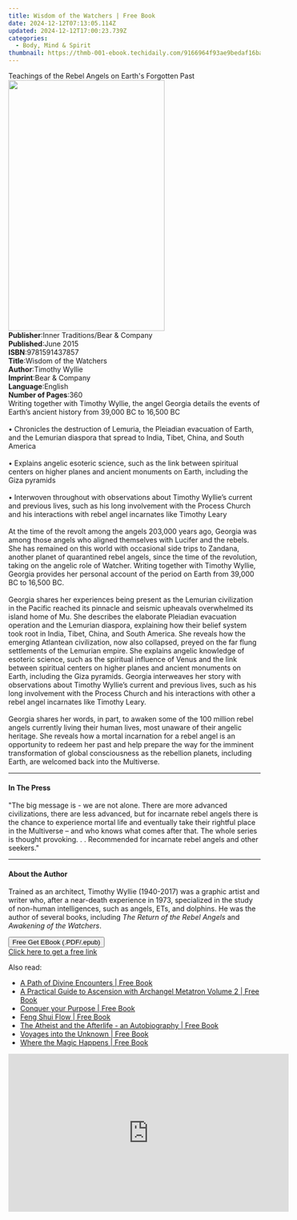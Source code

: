 ```yaml
---
title: Wisdom of the Watchers | Free Book
date: 2024-12-12T07:13:05.114Z
updated: 2024-12-12T17:00:23.739Z
categories:
  - Body, Mind & Spirit
thumbnail: https://thmb-001-ebook.techidaily.com/9166964f93ae9bedaf16ba43d3670baedcb786682fa156eec13db3d8b9379649.jpg
---
```

<main id="book-container">
  <div class="flex flex-col">
    <div class="book-brief flex-1 py-6 px-4 sm:p-6 md:py-10 md:px-8">
      <!-- brief-->
      <div class="book-brief-main">
        Teachings of the Rebel Angels on Earth's Forgotten Past
      </div>
    </div>
    <div
      class="book-meta-info flex-1 grid gap-4 col-start-1 col-end-3 row-start-1 sm:mb-6 sm:grid-cols-4 lg:gap-6 lg:col-start-2 lg:row-end-6 lg:row-span-6 lg:mb-0"
    >
      <div
        class="book-meta-info-left place-content-center mt-4 p-4 text-sm leading-6 col-start-2 col-span-2 dark:text-slate-400"
      >
        <img
          class="w-full h-500 object-cover rounded-lg sm:h-255 sm:col-span-2 lg:col-span-full"
          src="https://img-001-ebook.techidaily.com/a454e03ad088d214500e71f01df12337e68738c280a9f60c8a4564c52fd19812.jpg"
          alt=""
          width="312"
          height="500"
        />
      </div>
      <div
        class="book-meta-info-right mt-2 col-start-1 row-start-2 col-span-3 self-center"
      >
        <!-- meta data  -->
        <div class="flex flex-col px-4 md:px-8">
          <div class="flex-1">
            <strong>Publisher</strong>:<span class="px-2"
              >Inner Traditions/Bear &amp; Company</span
            >
          </div>
          <div class="flex-1">
            <strong>Published</strong>:<span class="px-2">June 2015</span>
          </div>
          <div class="flex-1">
            <strong>ISBN</strong>:<span class="px-2">9781591437857</span>
          </div>
          <div class="flex-1">
            <strong>Title</strong>:<span class="px-2"
              >Wisdom of the Watchers</span
            >
          </div>
          <div class="flex-1">
            <strong>Author</strong>:<span class="px-2">Timothy Wyllie</span>
          </div>
          <div class="flex-1">
            <strong>Imprint</strong>:<span class="px-2"
              >Bear &amp; Company</span
            >
          </div>
          <div class="flex-1">
            <strong>Language</strong>:<span class="px-2">English</span>
          </div>
          <div class="flex-1">
            <strong>Number of Pages</strong>:<span class="px-2">360</span>
          </div>
        </div>
      </div>
    </div>
    <div class="book-description flex-1 py-6 px-4 sm:p-6 md:py-10 md:px-8">
      <div class="book-description-main">
        <div accordion-content="" id="description">
          Writing together with Timothy Wyllie, the angel Georgia details the
          events of Earth’s ancient history from 39,000 BC to 16,500 BC <br />
          <br />• Chronicles the destruction of Lemuria, the Pleiadian
          evacuation of Earth, and the Lemurian diaspora that spread to India,
          Tibet, China, and South America <br />
          <br />• Explains angelic esoteric science, such as the link between
          spiritual centers on higher planes and ancient monuments on Earth,
          including the Giza pyramids <br />
          <br />• Interwoven throughout with observations about Timothy Wyllie’s
          current and previous lives, such as his long involvement with the
          Process Church and his interactions with rebel angel incarnates like
          Timothy Leary <br />
          <br />At the time of the revolt among the angels 203,000 years ago,
          Georgia was among those angels who aligned themselves with Lucifer and
          the rebels. She has remained on this world with occasional side trips
          to Zandana, another planet of quarantined rebel angels, since the time
          of the revolution, taking on the angelic role of Watcher. Writing
          together with Timothy Wyllie, Georgia provides her personal account of
          the period on Earth from 39,000 BC to 16,500 BC. <br />
          <br />Georgia shares her experiences being present as the Lemurian
          civilization in the Pacific reached its pinnacle and seismic upheavals
          overwhelmed its island home of Mu. She describes the elaborate
          Pleiadian evacuation operation and the Lemurian diaspora, explaining
          how their belief system took root in India, Tibet, China, and South
          America. She reveals how the emerging Atlantean civilization, now also
          collapsed, preyed on the far flung settlements of the Lemurian empire.
          She explains angelic knowledge of esoteric science, such as the
          spiritual influence of Venus and the link between spiritual centers on
          higher planes and ancient monuments on Earth, including the Giza
          pyramids. Georgia interweaves her story with observations about
          Timothy Wyllie’s current and previous lives, such as his long
          involvement with the Process Church and his interactions with other a
          rebel angel incarnates like Timothy Leary. <br />
          <br />Georgia shares her words, in part, to awaken some of the 100
          million rebel angels currently living their human lives, most unaware
          of their angelic heritage. She reveals how a mortal incarnation for a
          rebel angel is an opportunity to redeem her past and help prepare the
          way for the imminent transformation of global consciousness as the
          rebellion planets, including Earth, are welcomed back into the
          Multiverse.
        </div>
        <div class="accordion-fader"></div>
      </div>
    </div>
    <div class="book-excerpts flex-1 py-6 px-4 sm:p-6 md:py-10 md:px-8">
      <!-- excerpts-->
      <div class="book-excerpts-main">
        <hr />
        <h4 class="placeholder placeholder-heading">
          <span>In The Press</span>
        </h4>
        <p>
          "The big message is - we are not alone. There are more advanced
          civilizations, there are less advanced, but for incarnate rebel angels
          there is the chance to experience mortal life and eventually take
          their rightful place in the Multiverse – and who knows what comes
          after that. The whole series is thought provoking. . . Recommended for
          incarnate rebel angels and other seekers."
        </p>
      </div>
    </div>
    <div class="book-about-author flex-1 py-6 px-4 sm:p-6 md:py-10 md:px-8">
      <!-- about author-->
      <div class="book-main-author-main">
        <hr />
        <h4 class="placeholder placeholder-heading">
          <span>About the Author</span>
        </h4>
        <p>
          Trained as an architect, Timothy Wyllie (1940-2017) was a graphic
          artist and writer who, after a near-death experience in 1973,
          specialized in the study of non-human intelligences, such as angels,
          ETs, and dolphins. He was the author of several books, including
          <i>The Return of the Rebel Angels</i> and
          <i>Awakening of the Watchers</i>.
        </p>
      </div>
    </div>
    <div class="book-free-get flex-1 py-6 px-4 sm:p-6 md:py-10 md:px-8">
      <button
        id="btn-free-get"
        class="bg-blue-500 hover:bg-blue-700 text-white font-bold py-2 px-4 rounded"
      >
        Free Get EBook (.PDF/.epub)
      </button>
      <div id="countdown-display" class="px-2 text-lg mt-2"></div>
      <a
        id="free-link"
        class="hidden bg-blue-500 hover:bg-blue-700 text-white font-bold py-2 px-4 rounded"
        href="https://www.ebooks.com/en-us/book/95782498/wisdom-of-the-watchers/timothy-wyllie/"
        target="_blank"
        >Click here to get a free link</a
      >
    </div>
    <script>
      let countdownTime = 0;
      let countdownInterval = null;
      document
        .getElementById('btn-free-get')
        .addEventListener('click', startCountdown);
      function startCountdown() {
        countdownTime = new Date().getTime() + 60000 * 3;
        countdownInterval = setInterval(updateCountdown, 1000);
        document.getElementById('btn-free-get').disabled = true;
        document
          .getElementById('btn-free-get')
          .classList.add('bg-gray-500', 'cursor-not-allowed');
      }
      function updateCountdown() {
        let currentTime = new Date().getTime();
        let timeLeft = countdownTime - currentTime;
        let secondsLeft = Math.floor(timeLeft / 1000);
        document.getElementById('countdown-display').innerHTML =
          `Remaining time: ${secondsLeft} seconds.`;
        if (secondsLeft <= 0) {
          clearInterval(countdownInterval);
          document.getElementById('btn-free-get').classList.add('hidden');
          document.getElementById('free-link').classList.remove('hidden');
          document.getElementById('countdown-display').innerHTML = '';
        }
      }
    </script>
  </div>
</main>

<ins class="adsbygoogle"
      style="display:block"
      data-ad-client="ca-pub-7571918770474297"
      data-ad-slot="8358498916"
      data-ad-format="auto"
      data-full-width-responsive="true"></ins>
    

<span class="atpl-alsoreadstyle">Also read:</span>
<div><ul>
<li><a href="https://novels-ebooks.techidaily.com/210268271-9781777207915-a-path-of-divine-encounters/"><u>A Path of Divine Encounters | Free Book</u></a></li>
<li><a href="https://novels-ebooks.techidaily.com/210268862-9781736758311-a-practical-guide-to-ascension-with-archangel-metatron-volume-2/"><u>A Practical Guide to Ascension with Archangel Metatron Volume 2 | Free Book</u></a></li>
<li><a href="https://novels-ebooks.techidaily.com/210268826-9781913454142-conquer-your-purpose/"><u>Conquer your Purpose | Free Book</u></a></li>
<li><a href="https://novels-ebooks.techidaily.com/210269573-9781908233349-feng-shui-flow/"><u>Feng Shui Flow | Free Book</u></a></li>
<li><a href="https://novels-ebooks.techidaily.com/210268852-9781737009511-the-atheist-and-the-afterlife-an-autobiography/"><u>The Atheist and the Afterlife - an Autobiography | Free Book</u></a></li>
<li><a href="https://novels-ebooks.techidaily.com/210269007-9781612834559-voyages-into-the-unknown/"><u>Voyages into the Unknown | Free Book</u></a></li>
<li><a href="https://novels-ebooks.techidaily.com/210268278-9781838050818-where-the-magic-happens/"><u>Where the Magic Happens | Free Book</u></a></li>
</ul></div>

<!-- affiliate ads begin -->
<iframe width="560" height="315" src="https://www.youtube.com/embed/KF793jv1LIc?si=fJOogQJ2f8JUfTzZ" title="YouTube video player" frameborder="0" allow="accelerometer; autoplay; clipboard-write; encrypted-media; gyroscope; picture-in-picture; web-share" referrerpolicy="strict-origin-when-cross-origin" allowfullscreen></iframe>
<!-- affiliate ads end -->

